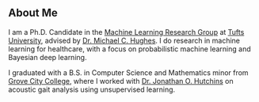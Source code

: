 ## About Me

I am a Ph.D. Candidate in the [Machine Learning Research Group](https://github.com/tufts-ml/) at [Tufts University](https://www.tufts.edu/), advised by [Dr. Michael C. Hughes](https://www.michaelchughes.com/). I do research in machine learning for healthcare, with a focus on probabilistic machine learning and Bayesian deep learning.

I graduated with a B.S. in Computer Science and Mathematics minor from [Grove City College](https://www.gcc.edu/), where I worked with [Dr. Jonathan O. Hutchins](https://www.gcc.edu/Home/Academics/Faculty-Directory/Faculty-Detail/jonathan-o-hutchins) on acoustic gait analysis using unsupervised learning.
